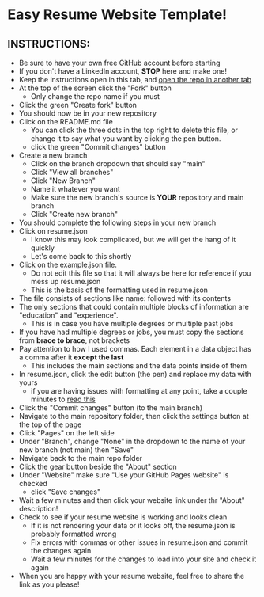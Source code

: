 # Easy Resume Website Template!
## INSTRUCTIONS:
- Be sure to have your own free GitHub account before starting
- If you don't have a LinkedIn account, **STOP** here and make one!
- Keep the instructions open in this tab, and [open the repo in another tab](https://github.com/sladeberryman/resume-template)
- At the top of the screen click the "Fork" button
   * Only change the repo name if you must
- Click the green "Create fork" button
- You should now be in your new repository
- Click on the README.md file
   * You can click the three dots in the top right to delete this file, or change it to say what you want by clicking the pen button.
   * click the green "Commit changes" button
- Create a new branch
   * Click on the branch dropdown that should say "main"
   * Click "View all branches"
   * Click "New Branch"
   * Name it whatever you want
   * Make sure the new branch's source is **YOUR** repository and main branch
   * Click "Create new branch"
- You should complete the following steps in your new branch
- Click on resume.json
   * I know this may look complicated, but we will get the hang of it quickly
   * Let's come back to this shortly
- Click on the example.json file.
   * Do not edit this file so that it will always be here for reference if you mess up resume.json
   * This is the basis of the formatting used in resume.json
- The file consists of sections like name: followed with its contents
- The only sections that could contain multiple blocks of information are "education" and "experience".
   * This is in case you have multiple degrees or multiple past jobs
- If you have had multiple degrees or jobs, you must copy the sections from **brace to brace**, not brackets
- Pay attention to how I used commas. Each element in a data object has a comma after it **except the last**
   * This includes the main sections and the data points inside of them
- In resume.json, click the edit button (the pen) and replace my data with yours
   * if you are having issues with formatting at any point, take a couple minutes to [read this](https://developer.mozilla.org/en-US/docs/Learn/JavaScript/Objects/JSON)
- Click the "Commit changes" button (to the main branch)
- Navigate to the main repository folder, then click the settings button at the top of the page
- Click "Pages" on the left side
- Under "Branch", change "None" in the dropdown to the name of your new branch (not main) then "Save"
- Navigate back to the main repo folder
- Click the gear button beside the "About" section
- Under "Website" make sure "Use your GitHub Pages website" is checked
   * click "Save changes"
- Wait a few minutes and then click your website link under thr "About" description!
- Check to see if your resume website is working and looks clean
   * If it is not rendering your data or it looks off, the resume.json is probably formatted wrong
   * Fix errors with commas or other issues in resume.json and commit the changes again
   * Wait a few minutes for the changes to load into your site and check it again
- When you are happy with your resume website, feel free to share the link as you please!
